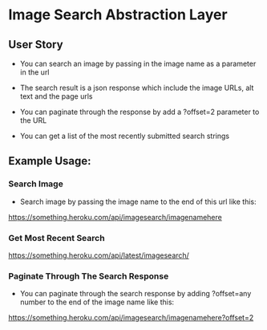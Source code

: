 # Image Search Abstraction Layer

## User Story

 - You can search an image by passing in the image name as a parameter in the url

 - The search result is a json response which include the image URLs, alt text and the page urls

 - You can paginate through the response by add a ?offset=2 parameter to the URL

 - You can get a list of the most recently submitted search strings

    
## Example Usage:

### Search Image

- Search image by passing the image name to the end of this url like this:

 https://something.heroku.com/api/imagesearch/imagenamehere

### Get Most Recent Search

https://something.heroku.com/api/latest/imagesearch/

### Paginate Through The Search Response

- You can paginate through the search response by adding ?offset=any number to the end of the image name like this:

https://something.heroku.com/api/imagesearch/imagenamehere?offset=2